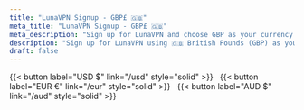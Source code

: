 ```yaml
---
title: "LunaVPN Signup - GBP£ 🇬🇧"
meta_title: "LunaVPN Signup - GBP£ 🇬🇧"
meta_description: "Sign up for LunaVPN and choose GBP as your currency for secure and fast VPN access."
description: "Sign up for LunaVPN using 🇬🇧 British Pounds (GBP) as your preferred currency. Enjoy a secure and reliable VPN service."
draft: false
---
```


<!-- <div class="text-center">{{< button label="US Dollar (USD $)" link="/usd" style="solid" >}} &nbsp; {{< button label="Euro (EUR €)" link="/eur" style="solid" >}}</div> -->
<div class="text-center">
    {{< button label="USD $" link="/usd" style="solid" >}} &nbsp;
    {{< button label="EUR €" link="/eur" style="solid" >}} &nbsp;
    {{< button label="AUD $" link="/aud" style="solid" >}}
</div>

<script async src="https://js.stripe.com/v3/pricing-table.js"></script>
<stripe-pricing-table pricing-table-id="prctbl_1OUK2iKcwfnufCukmRibn2Md"
                      publishable-key="pk_live_51HiceVKcwfnufCukysfNCrit41gP7mloLigxYx0DFDZypWa4V6nzrxQtBgwPwKU5mVa4fzx4MKQQ61hAJSRLXSuJ00vUV97aru">
</stripe-pricing-table>

